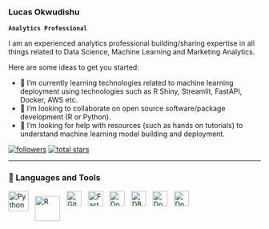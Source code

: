 ### Lucas Okwudishu

**`Analytics Professional`**

I am an experienced analytics professional building/sharing expertise in all things related to Data Science, Machine Learning and Marketing Analytics.

Here are some ideas to get you started:

- 🌱 I’m currently learning technologies related to machine learning deployment using technologies such as R Shiny, Streamlit, FastAPI, Docker, AWS etc.
- 👯 I’m looking to collaborate on open source software/package development (R or Python).
- 🤔 I’m looking for help with resources (such as hands on tutorials) to understand machine learning model building and deployment.


<p align="left">
      <a href="https://github.com/LucasO21?tab=followers">
         <img alt="followers" title="Follow me on Github" src="https://custom-icon-badges.demolab.com/github/followers/LucasO21?color=236ad3&labelColor=1155ba&style=for-the-badge&logo=person-add&label=Follow&logoColor=white"/></a>
      <a href="https://github.com/LucasO21?tab=repositories&sort=stargazers">
         <img alt="total stars" title="Total stars on GitHub" src="https://custom-icon-badges.demolab.com/github/stars/LucasO21?color=55960c&style=for-the-badge&labelColor=488207&logo=star"/></a>
   </p>


---


### 🧰 Languages and Tools

<img align="left" alt="Python" width="40px" style="padding-right:10px;" src="https://cdn.jsdelivr.net/gh/devicons/devicon/icons/python/python-original-wordmark.svg" />
<img align="left" alt="R" width="50px" style="padding-right:10px; padding-top:10px;" src="https://upload.wikimedia.org/wikipedia/commons/d/d0/RStudio_logo_flat.svg" />
<img align="left" alt="Git" width="30px" style="padding-right:10px;" src="https://cdn.jsdelivr.net/gh/devicons/devicon/icons/git/git-original.svg"/>
<img align="left" alt="FastAPI" width="30px" style="padding-right:10px;" src="https://cdn.jsdelivr.net/gh/devicons/devicon/icons/fastapi/fastapi-plain-wordmark.svg"/>
<img align="left" alt="Docker" width="30px" style="padding-right:10px;" src="https://cdn.jsdelivr.net/gh/devicons/devicon/icons/docker/docker-original-wordmark.svg"/>
<img align="left" alt="DBT" width="30px" style="padding-right:10px;" src="https://seeklogo.com/vector-logo/431112/dbt"/>
<img align="left" alt="Docker" width="30px" style="padding-right:10px;" src="https://cdn.jsdelivr.net/gh/devicons/devicon/icons/postgresql/postgresql-original-wordmark.svg"/>
<img align="left" alt="Docker" width="30px" style="padding-right:10px;" src="https://cdn.jsdelivr.net/gh/devicons/devicon/icons/postgresql/postgresql-original-wordmark.svg"/>
<br />

#
